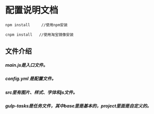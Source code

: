 # 配置说明文档

```
npm install     //使用npm安装

cnpm install   //使用淘宝镜像安装
```
## 文件介绍
#####  main.js是入口文件。
#####  config.yml 是配置文件。
#####  src里有图片、样式、字体和js文件。
#####  gulp-tasks是任务文件，其中base里是基本的，project里面是自定义的。





